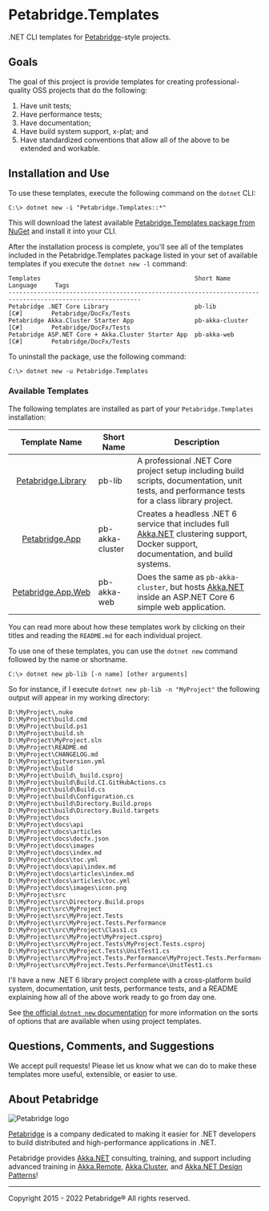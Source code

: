 # Petabridge.Templates
.NET CLI templates for [Petabridge](https://petabridge.com/)-style projects.

## Goals
The goal of this project is provide templates for creating professional-quality OSS projects that do the following:

1. Have unit tests;
2. Have performance tests;
3. Have documentation;
4. Have build system support, x-plat; and
5. Have standardized conventions that allow all of the above to be extended and workable.

## Installation and Use
To use these templates, execute the following command on the `dotnet` CLI:

```
C:\> dotnet new -i "Petabridge.Templates::*"
```

This will download the latest available [Petabridge.Templates package from NuGet](https://www.nuget.org/packages/Petabridge.Templates) and install it into your CLI.

After the installation process is complete, you'll see all of the templates included in the Petabridge.Templates package listed in your set of available templates if you execute the `dotnet new -l` command:

```
Templates                         					Short Name      	Language     Tags
-----------------------------------------------------------------------------------------------------------
Petabridge .NET Core Library                        pb-lib               [C#]        Petabridge/DocFx/Tests
Petabridge Akka.Cluster Starter App                 pb-akka-cluster      [C#]        Petabridge/DocFx/Tests
Petabridge ASP.NET Core + Akka.Cluster Starter App  pb-akka-web          [C#]        Petabridge/DocFx/Tests
```

To uninstall the package, use the following command:

```
C:\> dotnet new -u Petabridge.Templates
```

### Available Templates
The following templates are installed as part of your `Petabridge.Templates` installation:

|    Template Name   | Short Name | Description                                                                                                                                   |
|:------------------:|------------|-----------------------------------------------------------------------------------------------------------------------------------------------|
| [Petabridge.Library](https://github.com/petabridge/Petabridge.Library/) | pb-lib     | A professional .NET Core project setup including build scripts, documentation, unit tests, and performance tests for a class library project. |
| [Petabridge.App](https://github.com/petabridge/Petabridge.App/) | pb-akka-cluster     | Creates a headless .NET 6 service that includes full [Akka.NET](https://getakka.net/) clustering support, Docker support, documentation, and build systems. |
| [Petabridge.App.Web](https://github.com/petabridge/Petabridge.App.Web) | pb-akka-web     | Does the same as `pb-akka-cluster`, but hosts [Akka.NET](https://getakka.net/) inside an ASP.NET Core 6 simple web application. |


You can read more about how these templates work by clicking on their titles and reading the `README.md` for each individual project.

To use one of these templates, you can use the `dotnet new` command followed by the name or shortname.

```
C:\> dotnet new pb-lib [-n name] [other arguments]
```

So for instance, if I execute `dotnet new pb-lib -n "MyProject"` the following output will appear in my working directory:

```
D:\MyProject\.nuke
D:\MyProject\build.cmd
D:\MyProject\build.ps1
D:\MyProject\build.sh
D:\MyProject\MyProject.sln
D:\MyProject\README.md
D:\MyProject\CHANGELOG.md
D:\MyProject\gitversion.yml
D:\MyProject\build
D:\MyProject\build\_build.csproj
D:\MyProject\build\Build.CI.GitHubActions.cs
D:\MyProject\build\Build.cs
D:\MyProject\build\Configuration.cs
D:\MyProject\build\Directory.Build.props
D:\MyProject\build\Directory.Build.targets
D:\MyProject\docs
D:\MyProject\docs\api
D:\MyProject\docs\articles
D:\MyProject\docs\docfx.json
D:\MyProject\docs\images
D:\MyProject\docs\index.md
D:\MyProject\docs\toc.yml
D:\MyProject\docs\api\index.md
D:\MyProject\docs\articles\index.md
D:\MyProject\docs\articles\toc.yml
D:\MyProject\docs\images\icon.png
D:\MyProject\src
D:\MyProject\src\Directory.Build.props
D:\MyProject\src\MyProject
D:\MyProject\src\MyProject.Tests
D:\MyProject\src\MyProject.Tests.Performance
D:\MyProject\src\MyProject\Class1.cs
D:\MyProject\src\MyProject\MyProject.csproj
D:\MyProject\src\MyProject.Tests\MyProject.Tests.csproj
D:\MyProject\src\MyProject.Tests\UnitTest1.cs
D:\MyProject\src\MyProject.Tests.Performance\MyProject.Tests.Performance.csproj
D:\MyProject\src\MyProject.Tests.Performance\UnitTest1.cs
```

I'll have a new .NET 6 library project complete with a cross-platform build system, documentation, unit tests, performance tests, and a README explaining how all of the above work ready to go from day one.

See [the official `dotnet new` documentation](https://docs.microsoft.com/en-us/dotnet/core/tools/dotnet-new) for more information on the sorts of options that are available when using project templates.

## Questions, Comments, and Suggestions
We accept pull requests! Please let us know what we can do to make these templates more useful, extensible, or easier to use.

## About Petabridge

![Petabridge logo](docs/images/petabridge_logo_small.png)

[Petabridge](http://petabridge.com/) is a company dedicated to making it easier for .NET developers to build distributed and high-performance applications in .NET.

Petabridge provides [Akka.NET](http://getakka.net/) consulting, training, and support including advanced training in [Akka.Remote](https://petabridge.com/training/akka-remoting/), [Akka.Cluster](https://petabridge.com/training/akka-clustering/), and [Akka.NET Design Patterns](https://petabridge.com/training/akka-design-patterns/)!

---
Copyright 2015 - 2022 Petabridge® All rights reserved.
